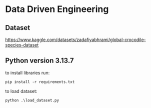 # Data Driven Engineering

## Dataset
https://www.kaggle.com/datasets/zadafiyabhrami/global-crocodile-species-dataset

## Python version 3.13.7

to install libraries run:

`pip install -r requirements.txt`

to load dataset:

`python .\load_dataset.py`